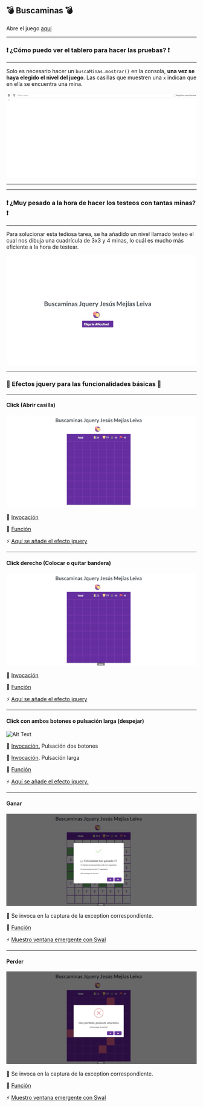 
:bomb: Buscaminas :bomb:
----
Abre el juego [aquí](https://iesgrancapitan-dwec.github.io/Buscaminas-JesusMejiasLeiva)

------------

 ### :exclamation: ¿Cómo puedo ver el tablero para hacer las pruebas? :exclamation:

------------

Solo es necesario hacer un ```buscaMinas.mostrar()``` en la consola, **una vez se haya elegido el nivel del juego**. Las casillas que muestren una ```x``` indican que en ella se encuentra una mina.

![Alt Text](images/mostrarClosure.gif)

------------

------------

 ### :exclamation: ¿Muy pesado a la hora de hacer los testeos con tantas minas? :exclamation:

------------

Para solucionar esta tediosa tarea, se ha añadido un nivel llamado testeo el cual nos dibuja una cuadrícula de 3x3 y 4 minas, lo cuál es mucho más eficiente a la hora de testear.

![Alt Text](images/nivelTesteo.gif)

------------

 ### :dizzy: Efectos jquery para las funcionalidades básicas :dizzy:

------------
#### Click (Abrir casilla)

![Alt Text](images/picar.gif)

:rocket: [Invocación](https://github.com/iesgrancapitan-dwec/Buscaminas-JesusMejiasLeiva/blob/e2033139c8581f137b01397a4815004dfa976693/js/gui.js#L93)

:memo: [Función](https://github.com/iesgrancapitan-dwec/Buscaminas-JesusMejiasLeiva/blob/e2033139c8581f137b01397a4815004dfa976693/js/gui.js#L272)

:zap: [Aquí se añade el efecto jquery](https://github.com/iesgrancapitan-dwec/Buscaminas-JesusMejiasLeiva/blob/e2033139c8581f137b01397a4815004dfa976693/js/gui.js#L145)



------------
#### Click derecho (Colocar o quitar bandera)

![Alt Text](images/marcar.gif)

:rocket: [Invocación](https://github.com/iesgrancapitan-dwec/Buscaminas-JesusMejiasLeiva/blob/e2033139c8581f137b01397a4815004dfa976693/js/gui.js#L105)

:memo: [Función](https://github.com/iesgrancapitan-dwec/Buscaminas-JesusMejiasLeiva/blob/e2033139c8581f137b01397a4815004dfa976693/js/gui.js#L308)

:zap: [Aquí se añade el efecto jquery](https://github.com/iesgrancapitan-dwec/Buscaminas-JesusMejiasLeiva/blob/e2033139c8581f137b01397a4815004dfa976693/js/gui.js#L316)



------------

#### Click con ambos botones o pulsación larga (despejar)

![Alt Text](images/despejar.gif)

:rocket: [Invocación.](https://github.com/iesgrancapitan-dwec/Buscaminas-JesusMejiasLeiva/blob/e2033139c8581f137b01397a4815004dfa976693/js/gui.js#L108) Pulsación dos botones

:rocket: [Invocación](https://github.com/iesgrancapitan-dwec/Buscaminas-JesusMejiasLeiva/blob/e2033139c8581f137b01397a4815004dfa976693/js/gui.js#L124). Pulsación larga

:memo: [Función](https://github.com/iesgrancapitan-dwec/Buscaminas-JesusMejiasLeiva/blob/master/js/gui.js#L187)

:zap: [Aquí se añade el efecto jquery.](https://github.com/iesgrancapitan-dwec/Buscaminas-JesusMejiasLeiva/blob/e2033139c8581f137b01397a4815004dfa976693/js/gui.js#L185)


------------

#### Ganar

![Alt Text](images/ganar.gif)

:rocket: Se invoca en la captura de la exception correspondiente.

:memo: [Función](https://github.com/iesgrancapitan-dwec/Buscaminas-JesusMejiasLeiva/blob/e2033139c8581f137b01397a4815004dfa976693/js/gui.js#L290)

:zap: [Muestro ventana emergente con Swal](https://github.com/iesgrancapitan-dwec/Buscaminas-JesusMejiasLeiva/blob/e2033139c8581f137b01397a4815004dfa976693/js/gui.js#L334)

------------
#### Perder

![Alt Text](images/perder.gif)

:rocket: Se invoca en la captura de la exception correspondiente.

:memo: [Función ](https://github.com/iesgrancapitan-dwec/Buscaminas-JesusMejiasLeiva/blob/e2033139c8581f137b01397a4815004dfa976693/js/gui.js#L290)

:zap: [Muestro ventana emergente con Swal](https://github.com/iesgrancapitan-dwec/Buscaminas-JesusMejiasLeiva/blob/e2033139c8581f137b01397a4815004dfa976693/js/gui.js#L334)
